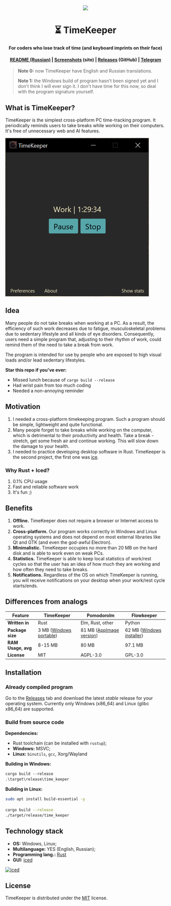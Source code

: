 <div align="center">
    <img src="https://timekeepersoft.github.io/assets/logo.png" width="200">
    <h1>⏳ TimeKeeper</h1>
    <p><b>For coders who lose track of time (and keyboard imprints on their face)</b></p>
    <h4>
        <a href="./README_ru.md">README (Russian)</a>
        <span> | </span>
        <a href="https://timekeepersoft.github.io/screenshots.html">Screenshots</a> (site)
        <span> | </span>
        <a href="https://github.com/mskrasnov/TimeKeeper/releases">Releases</a> (GitHub)
        <span> | </span>
        <a href="https://t.me/TimeKeeperSoft">Telegram</a>
    </h4>
</div>

> **Note 0:** now TimeKeeper have English and Russian translations.
>
> **Note 1:** the Windows build of program hasn't been signed yet and I don't think I will ever sign it. I don't have time for this now, so deal with the program signature yourself.

## What is TimeKeeper?

TimeKeeper is the simplest cross-platform PC time-tracking program. It periodically reminds users to take breaks while working on their computers. It's free of unnecessary web and AI features.

![](assets/main_win.png)

## Idea

Many people do not take breaks when working at a PC. As a result, the efficiency of such work decreases due to fatigue, musculoskeletal problems due to sedentary lifestyle and all kinds of eye disorders. Consequently, users need a simple program that, adjusting to their rhythm of work, could remind them of the need to take a break from work.

The program is intended for use by people who are exposed to high visual loads and/or lead sedentary lifestyles.

**Star this repo if you've ever:**

- Missed lunch because of `cargo build --release`
- Had wrist pain from too much coding
- Needed a non-annoying reminder

## Motivation

1. I needed a cross-platform timekeeping program. Such a program should be simple, lightweight and quite functional.
2. Many people forget to take breaks while working on the computer, which is detrimental to their productivity and health. Take a break - stretch, get some fresh air and continue working. This will slow down the damage to your health.
3. I needed to practice developing desktop software in Rust. TimeKeeper is the second project, the first one was [ice](https://github.com/mskrasnov/ice).

### Why Rust + Iced?

1. 0.1% CPU usage
2. Fast and reliable software work
3. It's fun ;)

## Benefits

1. **Offline.** TimeKeeper does not require a browser or Internet access to work.
2. **Cross-platform.** Our program works correctly in Windows and Linux operating systems and does not depend on most external libraries like Qt and GTK (and even the god-awful Electron).
3. **Minimalistic.** TimeKeeper occupies no more than 20 MB on the hard disk and is able to work even on weak PCs.
4. **Statistics.** TimeKeeper is able to keep local statistics of work/rest cycles so that the user has an idea of how much they are working and how often they need to take breaks.
5. **Notifications.** Regardless of the OS on which TimeKeeper is running, you will receive notifications on your desktop when your work/rest cycle starts/ends.

## Differences from analogs

| Feature | **TimeKeeper** | Pomodorolm | Flowkeeper |
|---------|----------------|------------|------------|
| **Written in** | Rust | Elm, Rust, other | Python |
| **Package size** | 3 MB ([Windows portable](https://github.com/TimeKeeperSoft/TimeKeeper/releases/download/v0.3.1/TimeKeeper-v0.3.1-WINDOWS-x86_64.zip)) | 81 MB ([AppImage version](https://github.com/vjousse/pomodorolm/releases/download/app-v0.3.5/pomodorolm_0.3.5_amd64.AppImage)) | 62 MB ([Windows installer](https://github.com/flowkeeper-org/fk-desktop/releases/download/v0.9.1/setup.exe)) |
| **RAM Usage, avg** | 8-15 MB | 80 MB | 97.1 MB |
| **License** | MIT | AGPL-3.0 | GPL-3.0 |

## Installation

### Already compiled program

Go to the [Releases](https://github.com/mskrasnov/TimeKeeper) tab and download the latest *stable* release for your operating system. Currently only Windows (x86_64) and Linux (glibc x86_64) are supported.

### Build from source code

**Dependencies:**

- Rust toolchain (can be installed with `rustup`);
- **Windows:** MSVC;
- **Linux:** `binutils`, `gcc`, Xorg/Wayland

**Building in Windows:**

```ps
cargo build --release
.\target\release\time_keeper
```

**Building in Linux:**

```bash
sudo apt install build-essential -y

cargo build --release
./target/release/time_keeper
```

## Technology stack

- **OS:** Windows, Linux;
- **Multilanguage:** YES (English, Russian);
- **Programming lang.:** [Rust](https://rust-lang.org)
- **GUI:** [iced](https://iced.rs)

<a href="https://iced.rs">
    <img alt="iced" title="iced" src="https://gist.githubusercontent.com/hecrj/ad7ecd38f6e47ff3688a38c79fd108f0/raw/74384875ecbad02ae2a926425e9bcafd0695bade/color.svg" width="350px">
</a>

## License

TimeKeeper is distributed under the [MIT](LICENSE) license.
